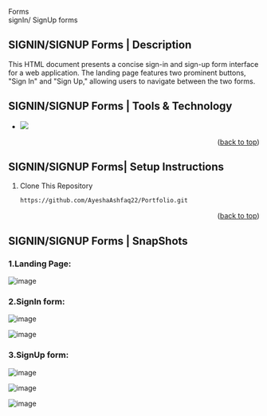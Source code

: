  Forms  
signIn/ SignUp forms

## SIGNIN/SIGNUP Forms | Description 
This HTML document presents a concise sign-in and sign-up form interface for a web application. The landing page features two prominent buttons, "Sign In" and "Sign Up," allowing users to navigate between the two forms.


## SIGNIN/SIGNUP Forms | Tools & Technology
* <img src="https://img.shields.io/badge/Visual_Studio_code-0078D4?style=for-the-badge&logo=visual%20studio%20code&logoColor=white" />
<p align="right">(<a href="#readme-top">back to top</a>)</p>


## SIGNIN/SIGNUP Forms| Setup Instructions 


1. Clone This Repository
   ```sh
   https://github.com/AyeshaAshfaq22/Portfolio.git


<p align="right">(<a href="#readme-top">back to top</a>)</p>


## SIGNIN/SIGNUP Forms |  SnapShots
### 1.Landing Page:

![image](https://github.com/AyeshaAshfaq22/Portfolio/assets/158320332/ec773082-e985-45ec-a675-de09ad9307e0)

### 2.SignIn form:

![image](https://github.com/AyeshaAshfaq22/Portfolio/assets/158320332/9cca2cf4-49c9-4cb8-953f-ea9b616332d4)

![image](https://github.com/AyeshaAshfaq22/Portfolio/assets/158320332/a5d0e0eb-b34c-467f-9d6a-5a5fd1bcee59)



### 3.SignUp form:

![image](https://github.com/AyeshaAshfaq22/Portfolio/assets/158320332/85b044f9-5a62-41ea-b7b4-d27679e3c324)

![image](https://github.com/AyeshaAshfaq22/Portfolio/assets/158320332/f7328640-f75c-492d-9247-3b91626f5a06)

![image](https://github.com/AyeshaAshfaq22/Portfolio/assets/158320332/ed47ec33-73e6-4587-88f4-bb050eac850d)








